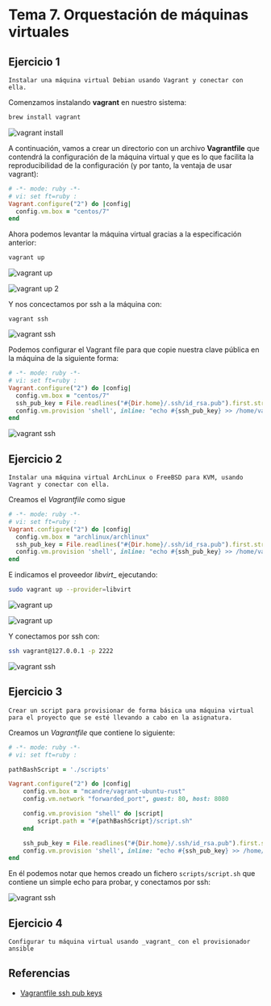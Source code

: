 # Tema 7. Orquestación de máquinas virtuales



## Ejercicio 1

`Instalar una máquina virtual Debian usando Vagrant y conectar con ella.`

Comenzamos instalando __vagrant__ en nuestro sistema:


```bash
brew install vagrant
```

![vagrant install](https://github.com/pepitoenpeligro/CC-Ejercicios/blob/master/images/7/01-vagrant-install.png)

A continuación, vamos a crear un directorio con un archivo __Vagrantfile__ que contendrá la configuración de la máquina virtual y que es lo que facilita la reproducibilidad de la configuración (y por tanto, la ventaja de usar vagrant):

```ruby
# -*- mode: ruby -*-
# vi: set ft=ruby :
Vagrant.configure("2") do |config|
  config.vm.box = "centos/7"
end
```


Ahora podemos levantar la máquina virtual gracias a la especificación anterior:

```bash
vagrant up
```

![vagrant up](https://github.com/pepitoenpeligro/CC-Ejercicios/blob/master/images/7/01-vagrant-up-1.png)

![vagrant up 2](https://github.com/pepitoenpeligro/CC-Ejercicios/blob/master/images/7/01-vagrant-up-2.png)

Y nos concectamos por ssh a la máquina con:

```
vagrant ssh
```

![vagrant ssh](https://github.com/pepitoenpeligro/CC-Ejercicios/blob/master/images/7/01-vagrant-ssh.png)


Podemos configurar el Vagrant file para que copie nuestra clave pública en la máquina de la siguiente forma:


```ruby
# -*- mode: ruby -*-
# vi: set ft=ruby :
Vagrant.configure("2") do |config|
  config.vm.box = "centos/7"
  ssh_pub_key = File.readlines("#{Dir.home}/.ssh/id_rsa.pub").first.strip
  config.vm.provision 'shell', inline: "echo #{ssh_pub_key} >> /home/vagrant/.ssh/authorized_keys", privileged: false
end
```

![vagrant ssh](https://github.com/pepitoenpeligro/CC-Ejercicios/blob/master/images/7/01-vagrant-provision-ssh.png)


## Ejercicio 2

`Instalar una máquina virtual ArchLinux o FreeBSD para KVM, usando Vagrant y conectar con ella.`


Creamos el _Vagrantfile_ como sigue

```ruby
# -*- mode: ruby -*-
# vi: set ft=ruby :
Vagrant.configure("2") do |config|
  config.vm.box = "archlinux/archlinux"
  ssh_pub_key = File.readlines("#{Dir.home}/.ssh/id_rsa.pub").first.strip
  config.vm.provision 'shell', inline: "echo #{ssh_pub_key} >> /home/vagrant/.ssh/authorized_keys", privileged: false
end
```

E indicamos el proveedor _libvirt__ ejecutando:

```bash
sudo vagrant up --provider=libvirt
```

![vagrant up](https://github.com/pepitoenpeligro/CC-Ejercicios/blob/master/images/7/02-kvm-config.png)


![vagrant up](https://github.com/pepitoenpeligro/CC-Ejercicios/blob/master/images/7/02-kvm.png)

Y conectamos por ssh con:


```bash
ssh vagrant@127.0.0.1 -p 2222
```

![vagrant ssh](https://github.com/pepitoenpeligro/CC-Ejercicios/blob/master/images/7/02-ssh.png)




## Ejercicio 3

`Crear un script para provisionar de forma básica una máquina virtual para el proyecto que se esté llevando a cabo en la asignatura.`

Creamos un _Vagrantfile_ que contiene lo siguiente:

```ruby
# -*- mode: ruby -*-
# vi: set ft=ruby :

pathBashScript = './scripts'

Vagrant.configure("2") do |config|
    config.vm.box = "mcandre/vagrant-ubuntu-rust"
    config.vm.network "forwarded_port", guest: 80, host: 8080

    config.vm.provision "shell" do |script|
        script.path = "#{pathBashScript}/script.sh"
    end

    ssh_pub_key = File.readlines("#{Dir.home}/.ssh/id_rsa.pub").first.strip
    config.vm.provision 'shell', inline: "echo #{ssh_pub_key} >> /home/vagrant/.ssh/authorized_keys", privileged: false
end
```

En él podemos notar que hemos creado un fichero `scripts/script.sh` que contiene un simple echo para probar, y conectamos por ssh:

![vagrant ssh](https://github.com/pepitoenpeligro/CC-Ejercicios/blob/master/images/7/03-vagrant-rust.png)




## Ejercicio 4

`Configurar tu máquina virtual usando _vagrant_ con el provisionador ansible` 








## Referencias
* [Vagrantfile ssh pub keys](https://github.com/JJ/CC/blob/master/ejemplos/vbox-centos7/Vagrantfile)

